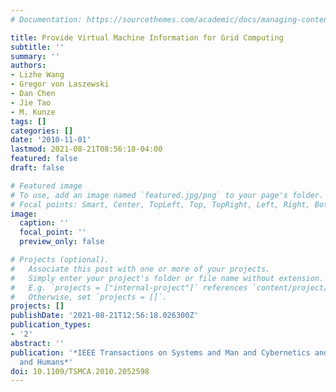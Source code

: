 ```yaml
---
# Documentation: https://sourcethemes.com/academic/docs/managing-content/

title: Provide Virtual Machine Information for Grid Computing
subtitle: ''
summary: ''
authors:
- Lizhe Wang
- Gregor von Laszewski
- Dan Chen
- Jie Tao
- M. Kunze
tags: []
categories: []
date: '2010-11-01'
lastmod: 2021-08-21T08:56:18-04:00
featured: false
draft: false

# Featured image
# To use, add an image named `featured.jpg/png` to your page's folder.
# Focal points: Smart, Center, TopLeft, Top, TopRight, Left, Right, BottomLeft, Bottom, BottomRight.
image:
  caption: ''
  focal_point: ''
  preview_only: false

# Projects (optional).
#   Associate this post with one or more of your projects.
#   Simply enter your project's folder or file name without extension.
#   E.g. `projects = ["internal-project"]` references `content/project/deep-learning/index.md`.
#   Otherwise, set `projects = []`.
projects: []
publishDate: '2021-08-21T12:56:18.026300Z'
publication_types:
- '2'
abstract: ''
publication: '*IEEE Transactions on Systems and Man and Cybernetics and Part A: Systems
  and Humans*'
doi: 10.1109/TSMCA.2010.2052598
---
```

